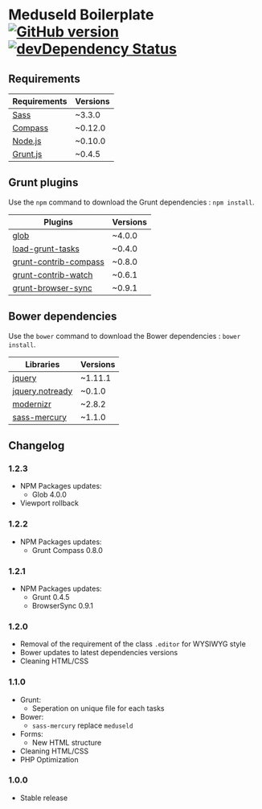 # Meduseld Boilerplate [![GitHub version](https://badge.fury.io/gh/agenceepsilon%2Fmeduseld-boilerplate.png)](http://badge.fury.io/gh/agenceepsilon%2Fmeduseld-boilerplate) [![devDependency Status](https://david-dm.org/agenceepsilon/meduseld-boilerplate/dev-status.png)](https://david-dm.org/agenceepsilon/meduseld-boilerplate#info=devDependencies)

## Requirements

| Requirements                        | Versions |
| ----------------------------------- | -------- |
| [Sass](http://sass-lang.com)        | ~3.3.0   |
| [Compass](http://compass-style.org) | ~0.12.0  |
| [Node.js](http://nodejs.org)        | ~0.10.0  |
| [Grunt.js](http://gruntjs.com)      | ~0.4.5   |

## Grunt plugins

Use the ``npm`` command to download the Grunt dependencies : ``npm install``.

| Plugins                                                                   | Versions |
| ------------------------------------------------------------------------- | -------- |
| [glob](https://github.com/isaacs/node-glob)                               | ~4.0.0   |
| [load-grunt-tasks](https://github.com/sindresorhus/load-grunt-tasks)      | ~0.4.0   |
| [grunt-contrib-compass](https://github.com/gruntjs/grunt-contrib-compass) | ~0.8.0   |
| [grunt-contrib-watch](https://github.com/gruntjs/grunt-contrib-watch)     | ~0.6.1   |
| [grunt-browser-sync](https://github.com/shakyshane/grunt-browser-sync)    | ~0.9.1   |

## Bower dependencies

Use the ``bower`` command to download the Bower dependencies : ``bower install``.

| Libraries                                                     | Versions |
| ------------------------------------------------------------- | -------- |
| [jquery](http://jquery.com)                                   | ~1.11.1  |
| [jquery.notready](http://www.johansatge.fr/jquery-notready)   | ~0.1.0   |
| [modernizr](http://modernizr.com)                             | ~2.8.2   |
| [sass-mercury](https://github.com/agenceepsilon/sass-mercury) | ~1.1.0   |

## Changelog

### 1.2.3

* NPM Packages updates:
    * Glob 4.0.0
* Viewport rollback

### 1.2.2

* NPM Packages updates:
    * Grunt Compass 0.8.0

### 1.2.1

* NPM Packages updates:
    * Grunt 0.4.5
    * BrowserSync 0.9.1

### 1.2.0

* Removal of the requirement of the class ``.editor`` for WYSIWYG style
* Bower updates to latest dependencies versions
* Cleaning HTML/CSS

### 1.1.0

* Grunt:
    * Seperation on unique file for each tasks
* Bower:
    * ``sass-mercury`` replace ``meduseld``
* Forms:
    * New HTML structure
* Cleaning HTML/CSS
* PHP Optimization

### 1.0.0

* Stable release